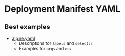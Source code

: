 # Deployment Manifest YAML

## Best examples

- [alpine.yaml](./alpine.yaml)
    - Descriptions for `labels` and `selector`
    - Examples for `args` and `env`
